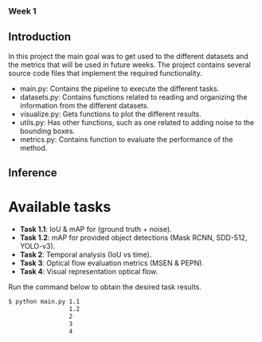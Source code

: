 ### Week 1

## Introduction
In this project the main goal was to get used to the different datasets and the metrics that will be used in future weeks. The project contains several source code files that implement the required functionality.

* main.py: Contains the pipeline to execute the different tasks.
* datasets.py: Contains functions related to reading and organizing the information from the different datasets.
* visualize.py: Gets functions to plot the different results. 
* utils.py: Has other functions, such as one related to adding noise to the bounding boxes. 
* metrics.py: Contains function to evaluate the performance of the method.

## Inference
# Available tasks
* **Task 1.1**: IoU & mAP for (ground truth + noise).
* **Task 1.2**: mAP for provided object detections (Mask RCNN, SDD-512, YOLO-v3).
* **Task 2**: Temporal analysis (IoU vs time).
* **Task 3**: Optical flow evaluation metrics (MSEN & PEPN).
* **Task 4**: Visual representation optical flow.

Run the command below to obtain the desired task results.

```bash
$ python main.py 1.1
                 1.2
                 2
                 3
                 4
```

